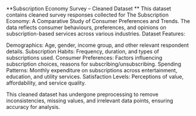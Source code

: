 **Subscription Economy Survey – Cleaned Dataset
**
This dataset contains cleaned survey responses collected for The Subscription Economy: A Comparative Study of Consumer Preferences and Trends. The data reflects consumer behaviours, preferences, and opinions on subscription-based services across various industries.
Dataset Features:

Demographics: Age, gender, income group, and other relevant respondent details.
Subscription Habits: Frequency, duration, and types of subscriptions used.
Consumer Preferences: Factors influencing subscription choices, reasons for subscribing/unsubscribing.
Spending Patterns: Monthly expenditure on subscriptions across entertainment, education, and utility services.
Satisfaction Levels: Perceptions of value, affordability, and service quality.

This cleaned dataset has undergone preprocessing to remove inconsistencies, missing values, and irrelevant data points, ensuring accuracy for analysis.
